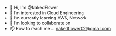 - 👋 Hi, I’m @NakedFlower
- 👀 I’m interested in Cloud Engineering
- 🌱 I’m currently learning AWS, Network 
- 💞️ I’m looking to collaborate on
- 📫 How to reach me ... nakedflower02@gmail.com

<!---
NakedFlower/NakedFlower is a ✨ special ✨ repository because its `README.md` (this file) appears on your GitHub profile.
You can click the Preview link to take a look at your changes.
--->
